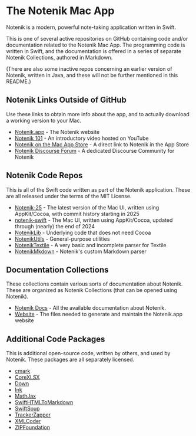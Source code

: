 # The Notenik Mac App

Notenik is a modern, powerful note-taking application written in Swift.

This is one of several active repositories on GitHub containing code and/or documentation related to the Notenik Mac App. The programming code is written in Swift, and the documentation is offered in a series of separate Notenik Collections, authored in Markdown. 

(There are also some inactive repos concerning an earlier version of Notenik, written in Java, and these will not be further mentioned in this README.)

## Notenik Links Outside of GitHub

Use these links to obtain more info about the app, and to actually download a working version to your Mac. 

+ [Notenik.app](https://notenik.app) - The Notenik website
+ [Notenik 101](https://youtu.be/JR0kpAUXM5E) - An introductory video hosted on YouTube
+ [Notenik on the Mac App Store](https://apps.apple.com/us/app/notenik/id1465997984) - A direct link to Notenik in the App Store
+ [Notenik Discourse Forum](https://discourse.notenik.app) - A dedicated Discourse Community for Notenik

## Notenik Code Repos

This is all of the Swift code written as part of the Notenik application. These are all released under the terms of the MIT License. 

+ [Notenik-25](https://github.com/hbowie/Notenik-25) - The latest version of the Mac UI, written using AppKit/Cocoa, with commit history starting in 2025
+ [notenik-swift](https://github.com/hbowie/notenik-swift) - The Mac UI, written using AppKit/Cocoa, updated through (nearly) the end of 2024
+ [NotenikLib](https://github.com/hbowie/NotenikLib) - Underlying code that does not need Cocoa
+ [NotenikUtils](https://github.com/hbowie/NotenikUtils) - General-purpose utilities
+ [NotenikTextile](https://github.com/hbowie/NotenikTextile) - A very basic and incomplete parser for Textile
+ [NotenikMkdown](https://github.com/hbowie/NotenikMkdown) - Notenik's custom Markdown parser

## Documentation Collections

These collections contain various sorts of documentation about Notenik. These are organized as Notenik Collections (that can be opened using Notenik).

+ [Notenik Docs](https://github.com/hbowie/NotenikDocs) - All the available documentation about Notenik.
+ [Website](https://github.com/hbowie/notenik-web) - The files needed to generate and maintain the Notenik.app website

## Additional Code Packages

This is additional open-source code, written by others, and used by Notenik. These packages are all separately licensed. 

+ [cmark](https://github.com/commonmark/cmark)
+ [CoreXLSX](https://github.com/MaxDesiatov/CoreXLSX)
+ [Down](https://github.com/iwasrobbed/Down)
+ [Ink](https://github.com/JohnSundell/Ink)
+ [MathJax](https://www.mathjax.org)
+ [SwiftHTMLToMarkdown](https://github.com/ActuallyTaylor/SwiftHTMLToMarkdown)
+ [SwiftSoup](https://github.com/scinfu/SwiftSoup.git)
+ [TrackerZapper](https://github.com/rknightuk/TrackerZapper)
+ [XMLCoder](https://github.com/MaxDesiatov/XMLCoder)
+ [ZIPFoundation](https://github.com/weichsel/ZIPFoundation)

